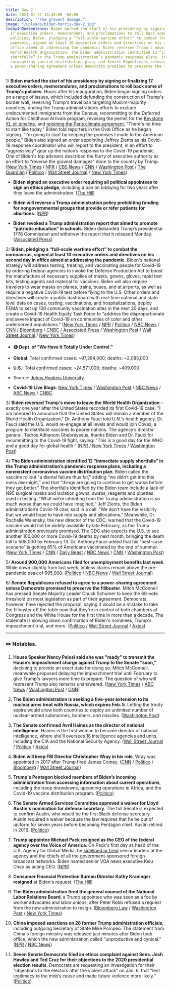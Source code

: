 ```yaml
---
title: Day 2
date: 2021-01-21 13:43:00 -08:00
description: '"The gravest damage."'
image: "/uploads/biden-harris-day-2.jpg"
todayInOneSentence: Biden marked the start of his presidency by signing or finalizing
  17 executive orders, memorandums, and proclamations to roll back some of Trump's
  policies; Biden, pledging a “full-scale wartime effort” to combat the coronavirus
  pandemic, signed at least 10 executive orders and directives on his second day in
  office aimed at addressing the pandemic; Biden reversed Trump's move to leave the
  World Health Organization; the Biden administration identified 12 “immediate supply
  shortfalls” in the Trump administration’s pandemic response plans, including a nonexistent
  coronavirus vaccine distribution plan; and Senate Republicans refused to agree to
  a power-sharing agreement unless Democrats promised to preserve the filibuster.
---
```


1/ **Biden marked the start of his presidency by signing or finalizing 17 executive orders, memorandums, and proclamations to roll back some of Trump's policies**. Hours after his inauguration, Biden began signing orders on a range of issues, which included defunding the construction of Trump's border wall, reversing Trump's travel ban targeting Muslim-majority countries, ending the Trump administration’s efforts to exclude undocumented immigrants from the Census, recommitting to the Deferred Action for Childhood Arrivals program, revoking the permit for the [Keystone XL oil pipeline](https://www.politico.com/news/2021/01/20/joe-biden-kills-keystone-xl-pipeline-permit-460555), and [rejoining the Paris climate agreement](https://www.nytimes.com/2021/01/20/climate/biden-paris-climate-agreement.html). "There's no time to start like today," Biden told reporters in the Oval Office as he began signing. "I'm going to start by keeping the promises I made to the American people." Biden also signed an order appointing Jeffrey Zients as his Covid-19 response coordinator who will report to the president, in an effort to “aggressively” gear up the nation’s response to the Covid-19 pandemic. One of Biden's top advisers described the flurry of executive authority as an effort to “reverse the gravest damages” done to the country by Trump. ([New York Times](https://www.nytimes.com/2021/01/20/us/politics/biden-executive-action.html) / [NPR](https://www.npr.org/sections/inauguration-day-live-updates/2021/01/20/958630029/heres-what-biden-plans-to-do-in-his-1st-day-as-president) / [CBS News](https://www.cbsnews.com/news/biden-signs-executive-orders-day-one/) / [CNN](https://www.cnn.com/2021/01/20/politics/executive-actions-biden/) / [Washington Post](https://www.washingtonpost.com/politics/biden-trump-orders-masks/2021/01/20/7b6a1bec-5a98-11eb-b8bd-ee36b1cd18bf_story.html) / [The Guardian](https://www.theguardian.com/us-news/2021/jan/20/joe-biden-executive-orders-day-one) / [Politico](https://www.politico.com/news/2021/01/20/biden-ready-immigration-bill-inauguration-460585) / [Wall Street Journal](https://www.wsj.com/articles/biden-moves-to-reverse-trump-environmental-policies-11611182893?mod=djemalertNEWS) / [New York Times](https://www.nytimes.com/2021/01/20/us/biden-executive-orders.html))

* **Biden signed an executive order requiring all political appointees to sign an ethics pledge**, including a ban on lobbying for two years after they leave the administration. ([The Hill](https://thehill.com/business-a-lobbying/535176-biden-signs-executive-order-invoking-2-year-lobbying-ban-for-appointees))

* **Biden will reverse a Trump administration policy prohibiting funding for nongovernmental groups that provide or refer patients for abortions**. ([NPR](https://www.npr.org/sections/president-biden-takes-office/2021/01/21/959170860/biden-administration-prepares-to-overturn-trump-abortion-rule))

* **Biden revoked a Trump administration report that aimed to promote “patriotic education” in schools**. Biden disbanded Trump’s presidential 1776 Commission and withdrew the report that it released Monday. ([Associated Press](https://apnews.com/article/biden-revoke-trump-patriotic-education-259b9302ab24bac55fa14676a1a9d11e))

2/ **Biden, pledging a “full-scale wartime effort” to combat the coronavirus, signed at least 10 executive orders and directives on his second day in office aimed at addressing the pandemic**. Biden's national strategy will address testing, treating, and vaccinating people for Covid-19 by ordering federal agencies to invoke the Defense Production Act to boost the manufacture of necessary supplies of masks, gowns, gloves, rapid test kits, testing agents and material for vaccines. Biden will also require travelers to wear masks on planes, trains, buses, and at airports, as well as require a negative Covid-19 test before flying to the U.S. Other orders and directives will create a public dashboard with real-time national and state-level data on cases, testing, vaccinations, and hospitalizations, deploy FEMA to set up 100 community vaccination sites in the next 30 days, and create a Covid-19 Health Equity Task Force to “address the disproportionate and severe impact of Covid-19 on communities of color and other underserved populations." ([New York Times](https://www.nytimes.com/2021/01/21/us/politics/biden-coronavirus-response.html) / [NPR](https://www.npr.org/sections/president-biden-takes-office/2021/01/21/959048903/on-day-2-biden-to-focus-on-covid-19-strategy-with-10-executive-actions) / [Politico](https://www.politico.com/news/2021/01/21/biden-10-executive-orders-pandemic-460996) / [NBC News](https://www.nbcnews.com/politics/white-house/biden-sign-executive-orders-covid-vaccinations-pandemic-response-2nd-day-n1255105) / [CNN](https://www.cnn.com/2021/01/21/politics/biden-national-coronavirus-plan/index.html) / [Bloomberg](https://www.bloomberg.com/news/articles/2021-01-21/biden-to-order-masks-quarantine-for-travelers-in-covid-fight?sref=MIBMEEoj) / [CNBC](https://www.cnbc.com/2021/01/21/biden-to-sign-10-executive-orders-to-combat-covid-pandemic-invoke-defense-production-act.html) / [Associated Press](https://apnews.com/article/biden-sign-measure-mask-use-travel-01676a2c85386aa741d83d977e895353) / [Washington Post](https://www.washingtonpost.com/local/trafficandcommuting/biden-mask-mandate/2021/01/21/5867d7ee-5bf9-11eb-8bcf-3877871c819d_story.html) / [Wall Street Journal](https://www.wsj.com/articles/bidens-covid-19-plan-more-gear-funding-testing-and-data-11611249250) / [New York Times](https://www.nytimes.com/2021/01/21/us/politics/biden-rolls-out-full-scale-wartime-coronavirus-strategy-including-requiring-masks-on-some-planes-trains-and-buses.html))

* #### 😷 Dept. of "We Have It Totally Under Control."

* **Global**: Total confirmed cases: \~97,284,000; deaths: \~2,085,000

* **U.S.**: Total confirmed cases: \~24,571,000; deaths: \~409,000

* Source: [Johns Hopkins University](https://coronavirus.jhu.edu/map.html)

* **Covid-19 Live Blogs**: [New York Times](https://www.nytimes.com/live/2021/01/21/world/covid-19-coronavirus) / [Washington Post](https://www.washingtonpost.com/nation/2021/01/21/covid-coronavirus-updates/) / [NBC News](https://www.nbcnews.com/news/us-news/live-blog/2021-01-21-covid-live-updates-vaccine-news-n1255115) / [ABC News](https://abcnews.go.com/Health/live-updates/coronavirus/?id=75318033) / [CNBC](https://www.cnbc.com/2021/01/21/coronavirus-live-updates.html)

3/ **Biden reversed Trump's move to leave the World Health Organization** – exactly one year after the United States recorded its first Covid-19 case. "I am honored to announce that the United States will remain a member of the World Health Organization," Dr. Anthony Fauci told U.N.'s health agency. Dr. Fauci said the U.S. would re-engage at all levels and would join Covax, a program to distribute vaccines to poorer nations. The agency’s director general, Tedros Adhanom Ghebreyesus, thanks Biden and Dr. Fauci  for recommitting to the Covid-19 fight, saying: "This is a good day for the WHO and a good day for global health.” ([NPR](https://www.npr.org/sections/coronavirus-live-updates/2021/01/21/959142553/u-s-will-remain-in-who-fauci-announces-as-biden-reverses-trump-move) / [New York Times](https://www.nytimes.com/live/2021/01/21/world/covid-19-coronavirus/fauci-who-covid) / [Washington Post](https://www.washingtonpost.com/world/fauci-coronavirus-biden-trump-who/2021/01/21/22467be6-5bce-11eb-a849-6f9423a75ffd_story.html))

4/ **The Biden administration identified 12 “immediate supply shortfalls” in the Trump administration’s pandemic response plans, including a nonexistent coronavirus vaccine distribution plan**. Biden called the vaccine rollout "a dismal failure thus far,” adding “we didn’t get into this mess overnight,” and that "things are going to continue to get worse before they get better." The shortfalls identified by the Biden team include a lack of N95 surgical masks and isolation gowns, swabs, reagents and pipettes used in testing. “What we’re inheriting from the Trump administration is so much worse than we could have imagined,” Jeff Zients, the Biden administration’s Covid-19 czar, said in a call. “We don't have the visibility that we would hope to have into supply and allocations.” Meanwhile, Dr. Rochelle Walensky, the new director of the CDC, warned that the Covid-19 vaccine would not be widely available by late February, as the Trump administration previously promised. The CDC also expects the U.S. to see another 100,000 or more Covid-19 deaths by next month, bringing the death toll to 508,000 by February 13. Dr. Anthony Fauci added that his “best-case scenario” is getting 85% of Americans vaccinated by the end of summer. ([New York Times](https://www.nytimes.com/2021/01/21/us/politics/biden-aims-to-address-immediate-supply-shortfalls-left-behind-by-trump.html) / [CNN](https://www.cnn.com/2021/01/21/politics/biden-covid-vaccination-trump/index.html) / [Daily Beast](https://www.thedailybeast.com/worse-than-we-imagined-team-trump-left-biden-a-covid-19-nightmare) / [NBC News](https://www.nbcnews.com/news/us-news/new-cdc-director-says-covid-vaccine-won-t-be-every-n1255128) / [CNN](https://www.cnn.com/2021/01/21/health/us-coronavirus-thursday/index.html) / [Washington Post](https://www.washingtonpost.com/health/biden-coronavirus-executive-actions/2021/01/21/9a4ab954-5b56-11eb-8bcf-3877871c819d_story.html))

5/ **Around 900,000 Americans filed for unemployment benefits last week**. While down slightly from last week, jobless claims remain above the pre-pandemic peak of 695,000. ([Politico](https://www.politico.com/news/2021/01/21/jobless-claims-decline-january-461044) / [NBC News](https://www.nbcnews.com/business/economy/first-weekly-initial-jobless-claims-biden-era-fall-900-000-n1255036) / [Wall Street Journal](https://www.wsj.com/articles/weekly-jobless-claims-coronavirus-01-21-2021-11611181914))

6/ **Senate Republicans refused to agree to a power-sharing agreement unless Democrats promised to preserve the filibuster**. Mitch McConnell has pressed Senate Majority Leader Chuck Schumer to keep the 60-vote threshold on most legislation as part of their agreement. Democrats, however, have rejected the proposal, saying it would be a mistake to take the filibuster off the table now that they're in control of both chambers of Congress and the White House for the first time in more than a decade. The stalemate is slowing down confirmation of Biden's nominees, Trump's impeachment trial, and more. ([Politico](https://www.politico.com/news/2021/01/21/democrats-mcconnell-filibuster-460967) / [Wall Street Journal](https://www.wsj.com/articles/biden-faces-early-hurdles-on-nominees-covid-19-relief-11611225002) / [Axios](https://www.axios.com/schumer-mcconnell-stalemate-filibuster-caaeac37-5468-4c81-886e-e62ff3cb006c.html))

---

### ✏️ Notables.

 1. **House Speaker Nancy Pelosi said she was "ready" to transmit the House’s impeachment charge against Trump to the Senate “soon,”** declining to provide an exact date for doing so. Mitch McConnell, meanwhile proposed delaying the impeachment trial until February to give Trump's lawyers more time to prepare. The question of who will represent Trump also remains unanswered. ([New York Times](https://www.nytimes.com/live/2021/01/21/us/joe-biden/pelosi-says-trump-impeachment-trial-will-start-soon-but-declines-to-pinpoint-a-date-graham-says-trump-has-a-lawyer-for-it) / [ABC News](https://abcnews.go.com/Politics/pelosi-ready-send-trump-impeachment-article-answers-senate/story?id=75403030) / [Washington Post](https://www.washingtonpost.com/politics/2021/01/21/joe-biden-live-updates/) / [CNN](https://www.cnn.com/2021/01/21/politics/nancy-pelosi-impeachment-timing/index.html))

 2. **The Biden administration is seeking a five-year extension to its nuclear arms treat with Russia, which expires Feb. 5**. Letting the treaty expire would allow both countries to deploy an unlimited number of nuclear-armed submarines, bombers, and missiles. ([Washington Post](https://www.washingtonpost.com/national-security/biden-russia-nuclear-treaty-extension/2021/01/21/4667a11e-5b40-11eb-aaad-93988621dd28_story.html))

 3. **The Senate confirmed Avril Haines as the director of national intelligence**. Haines is the first woman to become director of national intelligence, where she'll oversees 18 intelligence agencies and units, including the CIA and the National Security Agency. ([Wall Street Journal](https://www.wsj.com/articles/avril-haines-becomes-first-woman-director-of-national-intelligence-11611187964) / [Politico](https://www.politico.com/news/2021/01/20/senate-biden-intelligence-inauguration-460834) / [Axios](https://www.axios.com/avril-haines-confirmed-dni-national-intelligence-29080357-fa37-419b-9862-caec5b6fa8b5.html))

 4. **Biden will keep FBI Director Christopher Wray in his role**. Wray was appointed in 2017 after Trump fired James Comey. ([CNN](https://www.cnn.com/2021/01/21/politics/christopher-wray-fbi-biden/) / [Politico](https://www.politico.com/news/2021/01/21/biden-wray-fbi-director-461064) / [Bloomberg](https://www.bloomberg.com/news/articles/2021-01-21/biden-will-keep-wray-as-fbi-director-choosing-to-avoid-turmoil?sref=MIBMEEoj) / [Wall Street Journal](https://www.wsj.com/articles/president-biden-will-keep-christopher-wray-as-fbi-director-11611246113))

 5. **Trump's Pentagon blocked members of Biden’s incoming administration from accessing information about current operations**, including the troop drawdowns, upcoming operations in Africa, and the Covid-19 vaccine distribution program. ([Politico](https://www.politico.com/news/2021/01/20/biden-pentagon-transition-460768))

 6. **The Senate Armed Services Committee approved a waiver for Lloyd Austin's nomination for defense secretary**. The full Senate is expected to confirm Austin, who would be the first Black defense secretary. Austin required a waiver because the law requires that he be out of uniform for seven years before becoming Pentagon chief. Austin retired in 2016. ([Politico](https://www.politico.com/news/2021/01/21/austin-waiver-approved-senate-461082))

 7. **Trump appointee Michael Pack resigned as the CEO of the federal agency over the Voice of America**. On Pack's first day as head of the U.S. Agency for Global Media, he [sidelined or fired](https://whatthefuckjusthappenedtoday.com/2020/06/18/day-1246/) senior leaders at the agency and the chiefs of all the government-sponsored foreign broadcast networks. Biden named senior VOA news executive Kelu Chao as acting CEO. ([NPR](https://www.npr.org/sections/inauguration-day-live-updates/2021/01/20/958875488/voice-of-america-ceo-pack-defined-by-scandal-resigns-at-bidens-request))

 8. **Consumer Financial Protection Bureau Director Kathy Kraninger resigned** at Biden's request. ([The Hill](https://thehill.com/policy/finance/535053-consumer-bureau-director-resigns-after-bidens-inauguration))

 9. **The Biden administration fired the general counsel of the National Labor Relations Board**, a Trump appointee who was seen as a foe by worker advocates and labor unions, after Peter Robb refused a request from the new administration to resign. ([Bloomberg Law](https://news.bloomberglaw.com/daily-labor-report/biden-moves-to-oust-top-labor-board-attorney-robb) / [Washington Post](https://www.washingtonpost.com/business/2021/01/20/biden-fires-nlrb-peter-robb/) / [New York Times](https://www.nytimes.com/2021/01/20/us/politics/peter-robb-nlrb-fired.html))

10. **China imposed sanctions on 28 former Trump administration officials**, including outgoing Secretary of State Mike Pompeo. The statement from China's foreign ministry was released just minutes after Biden took office, which the new administration called "unproductive and cynical." ([NPR](https://www.npr.org/2021/01/20/958996415/china-slaps-sanctions-on-28-trump-administration-officials-including-mike-pompeo) / [NBC News](https://www.nbcnews.com/news/world/rebuked-china-echoes-biden-s-call-better-angels-heal-relations-n1255116))

11. **Seven Senate Democrats filed an ethics complaint against Sens. Josh Hawley and Ted Cruz for their objections to the 2020 presidential election results**. Democrats are requesting an investigation for their "objections to the electors after the violent attack" on Jan. 6. that "lent legitimacy to the mob’s cause and made future violence more likely." ([Politico](https://www.politico.com/news/2021/01/21/senate-democrats-file-ethics-complaint-against-hawley-cruz-over-election-challenge-461190))